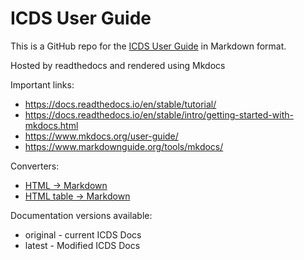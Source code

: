 ICDS User Guide
===============

This is a GitHub repo for the [ICDS User Guide](https://www.icds.psu.edu/computing-services/roar-user-guide/) in Markdown format.

Hosted by readthedocs and rendered using Mkdocs

Important links:

- https://docs.readthedocs.io/en/stable/tutorial/
- https://docs.readthedocs.io/en/stable/intro/getting-started-with-mkdocs.html
- https://www.mkdocs.org/user-guide/
- https://www.markdownguide.org/tools/mkdocs/

Converters:
- [HTML -> Markdown](https://www.browserling.com/tools/html-to-markdown)
- [HTML table -> Markdown](https://jmalarcon.github.io/markdowntables/)


Documentation versions available:
- original - current ICDS Docs
- latest - Modified ICDS Docs
